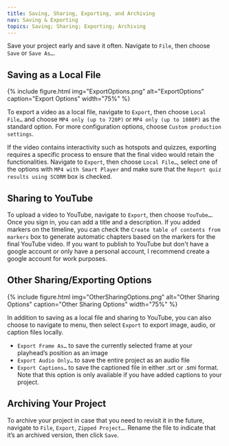 ```yaml
---
title: Saving, Sharing, Exporting, and Archiving
nav: Saving & Exporting
topics: Saving; Sharing; Exporting; Archiving
---
```


Save your project early and save it often. Navigate to `File`, then choose `Save` or `Save As…`.

## Saving as a Local File

{% include figure.html img="ExportOptions.png" alt="ExportOptions" caption="Export Options" width="75%" %}

To export a video as a local file, navigate to `Export`, then choose `Local File…` and choose `MP4 only (up to 720P)` or `MP4 only (up to 1080P)` as the standard option. For more configuration options, choose `Custom production settings`.

If the video contains interactivity such as hotspots and quizzes, exporting requires a specific process to ensure that the final video would retain the functionalities. Navigate to `Export`, then choose `Local File…`, select one of the options with `MP4 with Smart Player` and make sure that the `Report quiz results using SCORM` box is checked.

## Sharing to YouTube
To upload a video to YouTube, navigate to `Export`, then choose `YouTube…`. Once you sign in, you can add a title and a description. If you added markers on the timeline, you can check the `Create table of contents from markers` box to generate automatic chapters based on the markers for the final YouTube video. If you want to publish to YouTube but don't have a google account or only have a personal account, I recommend create a google account for work purposes.

## Other Sharing/Exporting Options

{% include figure.html img="OtherSharingOptions.png" alt="Other Sharing Options" caption="Other Sharing Options" width="75%" %}

In addition to saving as a local file and sharing to YouTube, you can also choose to navigate to menu, then select `Export` to export image, audio, or caption files locally. 
-	`Export Frame As…` to save the currently selected frame at your playhead’s position as an image
-	`Export Audio Only…` to save the entire project as an audio file
-	`Export Captions…` to save the captioned file in either .srt or .smi format. Note that this option is only available if you have added captions to your project. 

## Archiving Your Project
To archive your project in case that you need to revisit it in the future, navigate to `File`, `Export`, `Zipped Project…`. Rename the file to indicate that it’s an archived version, then click `Save`.
